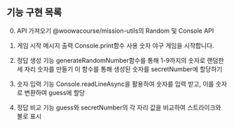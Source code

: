 ## 기능 구현 목록

0. API 가져오기
@woowacourse/mission-utils의 Random 및 Console API

1. 게임 시작 메시지 출력
Console.print함수 사용
숫자 야구 게임을 시작합니다.

2. 정답 생성 기능
generateRandomNumber함수를 통해 1-9까지의 숫자로 랜덤한 세 자리 숫자를 만들기
이 함수를 통해 생성된 숫자를 secretNumber에 할당하기

3. 숫자 입력 기능
Console.readLineAsync을 활용하여 숫자를 입력 받고, 이를 숫자로 변환하여 guess에 할당

4. 정답 비교 기능
guess와 secretNumber의 각 자리 값을 비교하여 스트라이크와 볼로 표시
